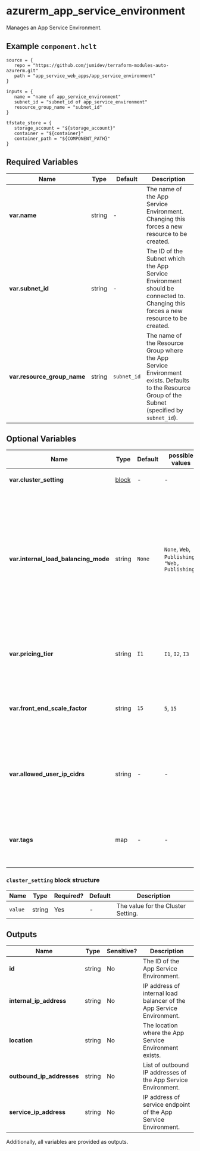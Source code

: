 # azurerm_app_service_environment

Manages an App Service Environment.

## Example `component.hclt`

```hcl
source = {
   repo = "https://github.com/jumidev/terraform-modules-auto-azurerm.git" 
   path = "app_service_web_apps/app_service_environment" 
}

inputs = {
   name = "name of app_service_environment" 
   subnet_id = "subnet_id of app_service_environment" 
   resource_group_name = "subnet_id" 
}

tfstate_store = {
   storage_account = "${storage_account}" 
   container = "${container}" 
   container_path = "${COMPONENT_PATH}" 
}

```

## Required Variables

| Name | Type |  Default  |  Description |
| ---- | --------- |  ----------- | ----------- |
| **var.name** | string |  -  |  The name of the App Service Environment. Changing this forces a new resource to be created. | 
| **var.subnet_id** | string |  -  |  The ID of the Subnet which the App Service Environment should be connected to. Changing this forces a new resource to be created. | 
| **var.resource_group_name** | string |  `subnet_id`  |  The name of the Resource Group where the App Service Environment exists. Defaults to the Resource Group of the Subnet (specified by `subnet_id`). | 

## Optional Variables

| Name | Type |  Default  |  possible values |  Description |
| ---- | --------- |  ----------- | ----------- | ----------- |
| **var.cluster_setting** | [block](#cluster_setting-block-structure) |  -  |  -  |  Zero or more `cluster_setting` blocks. | 
| **var.internal_load_balancing_mode** | string |  `None`  |  `None`, `Web`, `Publishing`, `"Web, Publishing"`  |  Specifies which endpoints to serve internally in the Virtual Network for the App Service Environment. Possible values are `None`, `Web`, `Publishing` and combined value `"Web, Publishing"`. Defaults to `None`. Changing this forces a new resource to be created. | 
| **var.pricing_tier** | string |  `I1`  |  `I1`, `I2`, `I3`  |  Pricing tier for the front end instances. Possible values are `I1`, `I2` and `I3`. Defaults to `I1`. | 
| **var.front_end_scale_factor** | string |  `15`  |  `5`, `15`  |  Scale factor for front end instances. Possible values are between `5` and `15`. Defaults to `15`. | 
| **var.allowed_user_ip_cidrs** | string |  -  |  -  |  Allowed user added IP ranges on the ASE database. Use the addresses you want to set as the explicit egress address ranges. | 
| **var.tags** | map |  -  |  -  |  A mapping of tags to assign to the resource. Changing this forces a new resource to be created. | 

### `cluster_setting` block structure

| Name | Type | Required? | Default | Description |
| ---- | ---- | --------- | ------- | ----------- |
| `value` | string | Yes | - | The value for the Cluster Setting. |



## Outputs

| Name | Type | Sensitive? | Description |
| ---- | ---- | --------- | --------- |
| **id** | string | No  | The ID of the App Service Environment. | 
| **internal_ip_address** | string | No  | IP address of internal load balancer of the App Service Environment. | 
| **location** | string | No  | The location where the App Service Environment exists. | 
| **outbound_ip_addresses** | string | No  | List of outbound IP addresses of the App Service Environment. | 
| **service_ip_address** | string | No  | IP address of service endpoint of the App Service Environment. | 

Additionally, all variables are provided as outputs.

